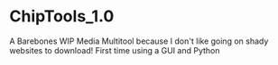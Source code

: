 # ChipTools_1.0
 A Barebones WIP Media Multitool because I don't like going on shady websites to download! First time using a GUI and Python
